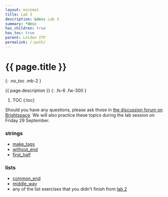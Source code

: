 ```yaml
---
layout: minimal
title: Lab 3
description: &desc Lab 3
summary: *desc
has_children: true
has_toc: true
parent: Leiden ITP
permalink: /:path/
---
```


# {{ page.title }}
{: .no_toc .mb-2 }

{{ page.description }}
{: .fs-6 .fw-300 }

1. TOC
{:toc}


Should you have any questions, please ask those in [the discussion forum on Brightspace](https://brightspace.universiteitleiden.nl/d2l/le/240322/discussions/List). We will also practice these topics during the lab session on Friday 29 September.

### strings
- [make_tags](https://codingbat.com/prob/p132290)
- [without_end](https://codingbat.com/prob/p138533)
- [first_half](https://codingbat.com/prob/p107010)

### lists
- [common_end](https://codingbat.com/prob/p147755)
- [middle_way](https://codingbat.com/prob/p171011)
- any of the list exercises that you didn't finish from [lab 2](/LeidenITP/2023/09/14/lab-2.html)

<!-- ### loops
- [double_char](https://codingbat.com/prob/p170842)
- [count_evens](https://codingbat.com/prob/p189616)
- [sum13](https://codingbat.com/prob/p167025) -->
